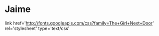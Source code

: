 Jaime
=====
link href='http://fonts.googleapis.com/css?family=The+Girl+Next+Door' rel='stylesheet' type='text/css'
